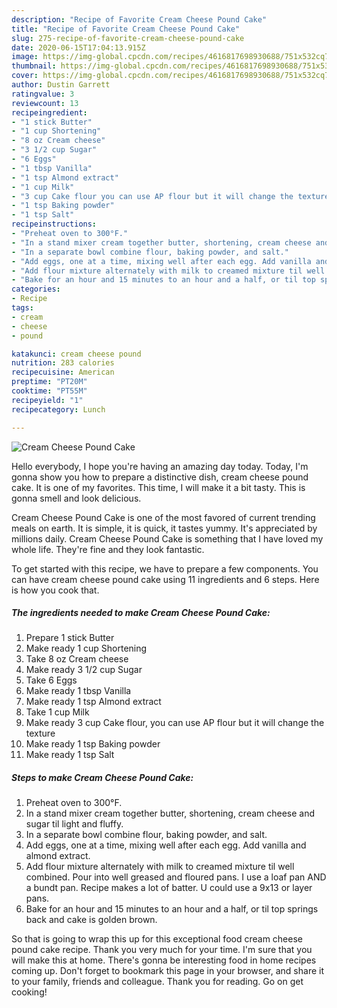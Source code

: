 ```yaml
---
description: "Recipe of Favorite Cream Cheese Pound Cake"
title: "Recipe of Favorite Cream Cheese Pound Cake"
slug: 275-recipe-of-favorite-cream-cheese-pound-cake
date: 2020-06-15T17:04:13.915Z
image: https://img-global.cpcdn.com/recipes/4616817698930688/751x532cq70/cream-cheese-pound-cake-recipe-main-photo.jpg
thumbnail: https://img-global.cpcdn.com/recipes/4616817698930688/751x532cq70/cream-cheese-pound-cake-recipe-main-photo.jpg
cover: https://img-global.cpcdn.com/recipes/4616817698930688/751x532cq70/cream-cheese-pound-cake-recipe-main-photo.jpg
author: Dustin Garrett
ratingvalue: 3
reviewcount: 13
recipeingredient:
- "1 stick Butter"
- "1 cup Shortening"
- "8 oz Cream cheese"
- "3 1/2 cup Sugar"
- "6 Eggs"
- "1 tbsp Vanilla"
- "1 tsp Almond extract"
- "1 cup Milk"
- "3 cup Cake flour you can use AP flour but it will change the texture"
- "1 tsp Baking powder"
- "1 tsp Salt"
recipeinstructions:
- "Preheat oven to 300°F."
- "In a stand mixer cream together butter, shortening, cream cheese and sugar til light and fluffy."
- "In a separate bowl combine flour, baking powder, and salt."
- "Add eggs, one at a time, mixing well after each egg. Add vanilla and almond extract."
- "Add flour mixture alternately with milk to creamed mixture til well combined. Pour into well greased and floured pans. I use a loaf pan AND a bundt pan. Recipe makes a lot of batter. U could use a 9x13 or layer pans."
- "Bake for an hour and 15 minutes to an hour and a half, or til top springs back and cake is golden brown."
categories:
- Recipe
tags:
- cream
- cheese
- pound

katakunci: cream cheese pound 
nutrition: 283 calories
recipecuisine: American
preptime: "PT20M"
cooktime: "PT55M"
recipeyield: "1"
recipecategory: Lunch

---
```



![Cream Cheese Pound Cake](https://img-global.cpcdn.com/recipes/4616817698930688/751x532cq70/cream-cheese-pound-cake-recipe-main-photo.jpg)

Hello everybody, I hope you're having an amazing day today. Today, I'm gonna show you how to prepare a distinctive dish, cream cheese pound cake. It is one of my favorites. This time, I will make it a bit tasty. This is gonna smell and look delicious.



Cream Cheese Pound Cake is one of the most favored of current trending meals on earth. It is simple, it is quick, it tastes yummy. It's appreciated by millions daily. Cream Cheese Pound Cake is something that I have loved my whole life. They're fine and they look fantastic.


To get started with this recipe, we have to prepare a few components. You can have cream cheese pound cake using 11 ingredients and 6 steps. Here is how you cook that.

<!--inarticleads1-->

##### The ingredients needed to make Cream Cheese Pound Cake:

1. Prepare 1 stick Butter
1. Make ready 1 cup Shortening
1. Take 8 oz Cream cheese
1. Make ready 3 1/2 cup Sugar
1. Take 6 Eggs
1. Make ready 1 tbsp Vanilla
1. Make ready 1 tsp Almond extract
1. Take 1 cup Milk
1. Make ready 3 cup Cake flour, you can use AP flour but it will change the texture
1. Make ready 1 tsp Baking powder
1. Make ready 1 tsp Salt




<!--inarticleads2-->

##### Steps to make Cream Cheese Pound Cake:

1. Preheat oven to 300°F.
1. In a stand mixer cream together butter, shortening, cream cheese and sugar til light and fluffy.
1. In a separate bowl combine flour, baking powder, and salt.
1. Add eggs, one at a time, mixing well after each egg. Add vanilla and almond extract.
1. Add flour mixture alternately with milk to creamed mixture til well combined. Pour into well greased and floured pans. I use a loaf pan AND a bundt pan. Recipe makes a lot of batter. U could use a 9x13 or layer pans.
1. Bake for an hour and 15 minutes to an hour and a half, or til top springs back and cake is golden brown.




So that is going to wrap this up for this exceptional food cream cheese pound cake recipe. Thank you very much for your time. I'm sure that you will make this at home. There's gonna be interesting food in home recipes coming up. Don't forget to bookmark this page in your browser, and share it to your family, friends and colleague. Thank you for reading. Go on get cooking!
